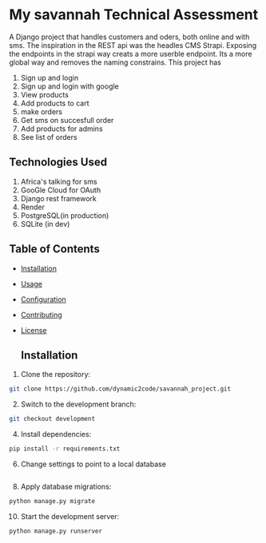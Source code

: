 # My savannah Technical Assessment 

A Django project that handles customers and oders, both online and with sms.
The inspiration in the REST api was the headles CMS Strapi. Exposing the endpoints in the strapi way creats a more userble endpoint. Its a more global way and removes the naming constrains.
This project has
1. Sign up and login
2. Sign up and login with google
3. View products
4. Add products to cart
5. make orders
6. Get sms on succesfull order 
7. Add products for admins
8. See list of orders

## Technologies Used
1. Africa's talking for sms
2. GooGle Cloud for OAuth
3. Django rest framework 
4. Render
5. PostgreSQL(in production)
6. SQLite (in dev)
   


## Table of Contents
- [Installation](#installation)
- [Usage](#usage)
- [Configuration](#configuration)
- [Contributing](#contributing)
- [License](#license)

  ## Installation
1. Clone the repository:
```bash
git clone https://github.com/dynamic2code/savannah_project.git
```
2. Switch to the development branch:
```bash
git checkout development
```
4. Install dependencies:
```bash
pip install -r requirements.txt
```
6. Change settings to point to a local database
```bash
```
8. Apply database migrations:
```bash
python manage.py migrate
```
10. Start the development server:
```bash
python manage.py runserver
```
